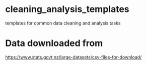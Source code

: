 # cleaning_analysis_templates
 templates for common data cleaning and analysis tasks


# Data downloaded from
https://www.stats.govt.nz/large-datasets/csv-files-for-download/
